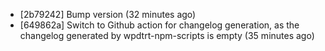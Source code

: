 * [2b79242] Bump version (32 minutes ago)
* [649862a] Switch to Github action for changelog generation, as the changelog generated by wpdtrt-npm-scripts is empty (35 minutes ago)
